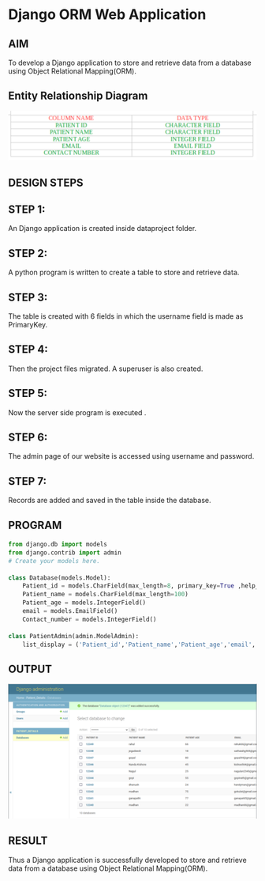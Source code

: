 # Django ORM Web Application

## AIM
To develop a Django application to store and retrieve data from a database using Object Relational Mapping(ORM).

## Entity Relationship Diagram

![ouput](./erpimage.png)

## DESIGN STEPS

## STEP 1:
An Django application is created inside dataproject folder.

## STEP 2:
A python program is written to create a table to store and retrieve data.

## STEP 3:
The table is created with 6 fields in which the username field is made as PrimaryKey.

## STEP 4:
Then the project files migrated. A superuser is also created.

## STEP 5:
Now the server side program is executed .

## STEP 6:
The admin page of our website is accessed using username and password.

## STEP 7:
Records are added and saved in the table inside the database.

## PROGRAM

```python
from django.db import models
from django.contrib import admin
# Create your models here.

class Database(models.Model):
    Patient_id = models.CharField(max_length=8, primary_key=True ,help_text="Your Patient id")
    Patient_name = models.CharField(max_length=100)
    Patient_age = models.IntegerField()
    email = models.EmailField()
    Contact_number = models.IntegerField()

class PatientAdmin(admin.ModelAdmin):
    list_display = ('Patient_id','Patient_name','Patient_age','email','Contact_number')
```

## OUTPUT

![output](./djangopage.png)


## RESULT
Thus a Django application is successfully developed to store and retrieve data from a database using Object Relational Mapping(ORM).